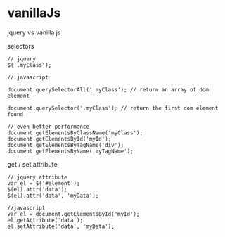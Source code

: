 vanillaJs
=========

jquery vs vanilla js

selectors

```
// jquery 
$('.myClass');

// javascript

document.querySelectorAll('.myClass'); // return an array of dom element

document.querySelector('.myClass'); // return the first dom element found

// even better performance
document.getElementsByClassName('myClass');
document.getElementsById('myId');
document.getElementsByTagName('div');
document.getElementsByName('myTagName');

```

get / set attribute

```
// jquery attribute
var el = $('#element');
$(el).attr('data');
$(el).attr('data', 'myData');

//javascript
var el = document.getElementsById('myId');
el.getAttribute('data');
el.setAttribute('data', 'myData');

```

```
```
```
```
```


